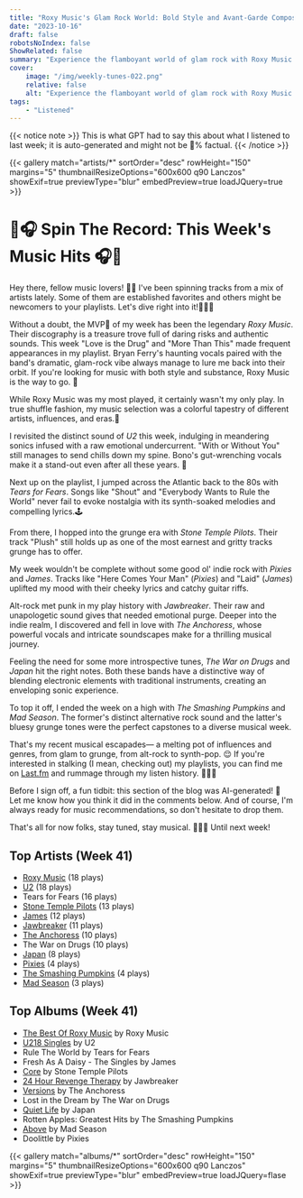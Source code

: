 ```yaml
---
title: "Roxy Music's Glam Rock World: Bold Style and Avant-Garde Compositions"
date: "2023-10-16"
draft: false
robotsNoIndex: false
ShowRelated: false
summary: "Experience the flamboyant world of glam rock with Roxy Music. Their captivating blend of bold style and avant-garde compositions will leave you captivated!"
cover:
    image: "/img/weekly-tunes-022.png"
    relative: false
    alt: "Experience the flamboyant world of glam rock with Roxy Music. Their captivating blend of bold style and avant-garde compositions will leave you captivated!"
tags:
    - "Listened"
---
```


{{< notice note >}}
This is what GPT had to say this about what I listened to last week; it is auto-generated and might not be 💯% factual.
{{< /notice >}}

{{< gallery match="artists/*" sortOrder="desc" rowHeight="150" margins="5" thumbnailResizeOptions="600x600 q90 Lanczos" showExif=true previewType="blur" embedPreview=true loadJQuery=true >}}

# 🎵🎧 Spin The Record: This Week's Music Hits 🎧🎵

Hey there, fellow music lovers! 🙌🏻 I've been spinning tracks from a mix of artists lately. Some of them are established favorites and others might be newcomers to your playlists. Let's dive right into it!🏊🏽‍♂️ 

Without a doubt, the MVP🥇 of my week has been the legendary *Roxy Music*. Their discography is a treasure trove full of daring risks and authentic sounds. This week "Love is the Drug" and "More Than This" made frequent appearances in my playlist. Bryan Ferry's haunting vocals paired with the band's dramatic, glam-rock vibe always manage to lure me back into their orbit. If you're looking for music with both style and substance, Roxy Music is the way to go. 🚀

While Roxy Music was my most played, it certainly wasn't my only play. In true shuffle fashion, my music selection was a colorful tapestry of different artists, influences, and eras.🎨 

I revisited the distinct sound of *U2* this week, indulging in meandering sonics infused with a raw emotional undercurrent. "With or Without You" still manages to send chills down my spine. Bono's gut-wrenching vocals make it a stand-out even after all these years. 🎸

Next up on the playlist, I jumped across the Atlantic back to the 80s with *Tears for Fears*. Songs like "Shout" and "Everybody Wants to Rule the World" never fail to evoke nostalgia with its synth-soaked melodies and compelling lyrics.🕹

From there, I hopped into the grunge era with *Stone Temple Pilots*. Their track "Plush" still holds up as one of the most earnest and gritty tracks grunge has to offer. 

My week wouldn't be complete without some good ol' indie rock with *Pixies* and *James*. Tracks like "Here Comes Your Man" (*Pixies*) and "Laid" (*James*) uplifted my mood with their cheeky lyrics and catchy guitar riffs. 

Alt-rock met punk in my play history with *Jawbreaker*. Their raw and unapologetic sound gives that needed emotional purge. Deeper into the indie realm, I discovered and fell in love with *The Anchoress*, whose powerful vocals and intricate soundscapes make for a thrilling musical journey. 

Feeling the need for some more introspective tunes, *The War on Drugs* and *Japan* hit the right notes. Both these bands have a distinctive way of blending electronic elements with traditional instruments, creating an enveloping sonic experience. 

To top it off, I ended the week on a high with *The Smashing Pumpkins* and *Mad Season*. The former's distinct alternative rock sound and the latter's bluesy grunge tones were the perfect capstones to a diverse musical week.
 
That's my recent musical escapades— a melting pot of influences and genres, from glam to grunge, from alt-rock to synth-pop. 😌 If you're interested in stalking (I mean, checking out) my playlists, you can find me on [Last.fm](https://www.last.fm/user/RussMckendrick) and rummage through my listen history. 🕵🏻‍♂️

Before I sign off, a fun tidbit: this section of the blog was AI-generated! 🤖 Let me know how you think it did in the comments below. And of course, I'm always ready for music recommendations, so don't hesitate to drop them. 

That's all for now folks, stay tuned, stay musical. 🎵🤘🏻 Until next week!

## Top Artists (Week 41)

- [Roxy Music](https://www.russ.fm/artist/roxy-music/) (18 plays)
- [U2](https://www.russ.fm/artist/u2/) (18 plays)
- Tears for Fears (16 plays)
- [Stone Temple Pilots](https://www.russ.fm/artist/stone-temple-pilots/) (13 plays)
- [James](https://www.russ.fm/artist/james/) (12 plays)
- [Jawbreaker](https://www.russ.fm/artist/jawbreaker/) (11 plays)
- [The Anchoress](https://www.russ.fm/artist/the-anchoress/) (10 plays)
- The War on Drugs (10 plays)
- [Japan](https://www.russ.fm/artist/japan/) (8 plays)
- [Pixies](https://www.russ.fm/artist/pixies/) (4 plays)
- [The Smashing Pumpkins](https://www.russ.fm/artist/the-smashing-pumpkins/) (4 plays)
- [Mad Season](https://www.russ.fm/artist/mad-season/) (3 plays)


## Top Albums (Week 41)

- [The Best Of Roxy Music](https://www.russ.fm/albums/the-best-of-roxy-music-24389216/) by Roxy Music
- [U218 Singles](https://www.russ.fm/albums/u218-singles-1268163/) by U2
- Rule The World by Tears for Fears
- Fresh As A Daisy - The Singles by James
- [Core](https://www.russ.fm/albums/core-4798781/) by Stone Temple Pilots
- [24 Hour Revenge Therapy](https://www.russ.fm/albums/24-hour-revenge-therapy-23656178/) by Jawbreaker
- [Versions](https://www.russ.fm/albums/versions-28432765/) by The Anchoress
- Lost in the Dream by The War on Drugs
- [Quiet Life](https://www.russ.fm/albums/quiet-life-17617648/) by Japan
- Rotten Apples: Greatest Hits by The Smashing Pumpkins
- [Above](https://www.russ.fm/albums/above-7643695/) by Mad Season
- Doolittle by Pixies


{{< gallery match="albums/*" sortOrder="desc" rowHeight="150" margins="5" thumbnailResizeOptions="600x600 q90 Lanczos" showExif=true previewType="blur" embedPreview=true loadJQuery=flase >}}